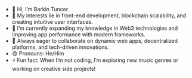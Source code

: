 - 👋 Hi, I’m Barkin Tuncer
- 👀 My interests lie in front-end development, blockchain scalability, and creating intuitive user interfaces.
- 🌱 I’m currently expanding my knowledge in Web3 technologies and improving app performance with modern frameworks.
- 💼 Always eager to collaborate on dynamic web apps, decentralized platforms, and tech-driven innovations.
- 😄 Pronouns: He/Him
- ⚡ Fun fact: When I’m not coding, I’m exploring new music genres or working on creative side projects!
